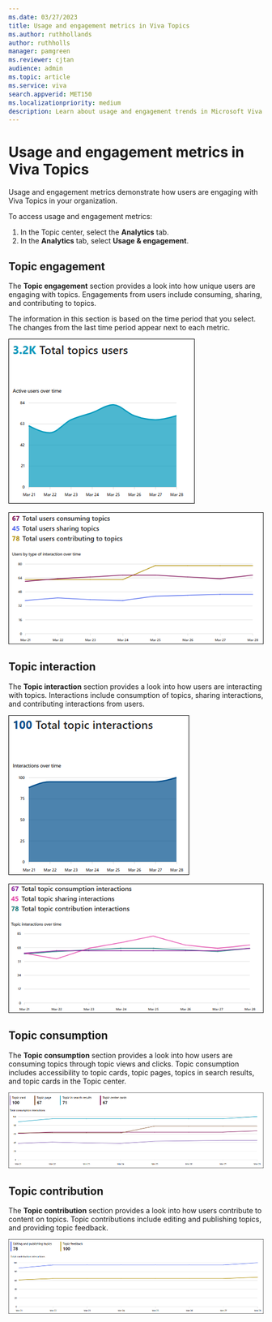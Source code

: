 ```yaml
---
ms.date: 03/27/2023
title: Usage and engagement metrics in Viva Topics
ms.author: ruthhollands
author: ruthholls
manager: pamgreen
ms.reviewer: cjtan
audience: admin
ms.topic: article
ms.service: viva
search.appverid: MET150
ms.localizationpriority: medium
description: Learn about usage and engagement trends in Microsoft Viva Topics.
---
```


# Usage and engagement metrics in Viva Topics

Usage and engagement metrics demonstrate how users are engaging with Viva Topics in your organization.

To access usage and engagement metrics:

1. In the Topic center, select the **Analytics** tab.
2. In the **Analytics** tab, select **Usage & engagement**.

## Topic engagement

The **Topic engagement** section provides a look into how unique users are engaging with topics. Engagements from users include consuming, sharing, and contributing to topics.

The information in this section is based on the time period that you select. The changes from the last time period appear next to each metric.

![Screenshot of total topics users graph.](../media/knowledge-management/total-topics-users-graph.png)

![Screenshot of engagement metrics.](../media/knowledge-management/engagement-metrics.png)

## Topic interaction

The **Topic interaction** section provides a look into how users are interacting with topics. Interactions include consumption of topics, sharing interactions, and contributing interactions from users.

![Screenshot of total topic interactions graph.](../media/knowledge-management/total-topic-interactions-graph.png)

![Screenshot of total topic interactions metrics.](../media/knowledge-management/topic-interaction-metrics.png)

## Topic consumption

The **Topic consumption** section provides a look into how users are consuming topics through topic views and clicks. Topic consumption includes accessibility to topic cards, topic pages, topics in search results, and topic cards in the Topic center.

![Screenshot of total topic interactions metrics.](../media/knowledge-management/topic-consumption-metrics.png)

## Topic contribution

The **Topic contribution** section provides a look into how users contribute to content on topics. Topic contributions include editing and publishing topics, and providing topic feedback.

![Screenshot of total topic interactions metrics.](../media/knowledge-management/topic-contribution-metrics.png)
